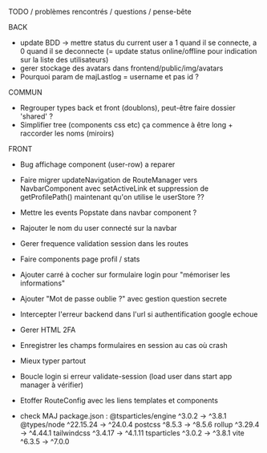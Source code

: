 TODO / problèmes rencontrés / questions / pense-bête

BACK

- update BDD -> mettre status du current user a 1 quand il se connecte, a 0 quand il se deconnecte (= update status online/offline pour indication sur la liste des utilisateurs)
- gerer stockage des avatars dans frontend/public/img/avatars
- Pourquoi param de majLastlog = username et pas id ?

COMMUN

- Regrouper types back et front (doublons), peut-être faire dossier 'shared' ?
- Simplifier tree (components css etc) ça commence à être long + raccorder les noms (miroirs)

FRONT

- Bug affichage component (user-row) a reparer
- Faire migrer updateNavigation de RouteManager vers NavbarComponent avec setActiveLink et suppression de getProfilePath() maintenant qu'on utilise le userStore ??
- Mettre les events Popstate dans navbar component ?
- Rajouter le nom du user connecté sur la navbar
- Gerer frequence validation session dans les routes
- Faire components page profil / stats
- Ajouter carré à cocher sur formulaire login pour "mémoriser les informations"
- Ajouter "Mot de passe oublie ?" avec gestion question secrete
- Intercepter l'erreur backend dans l'url si authentification google echoue
- Gerer HTML 2FA
- Enregistrer les champs formulaires en session au cas où crash
- Mieux typer partout
- Boucle login si erreur validate-session (load user dans start app manager à vérifier)
- Etoffer RouteConfig avec les liens templates et components

- check MAJ package.json :
 @tsparticles/engine         ^3.0.2  →   ^3.8.1
 @types/node              ^22.15.24  →  ^24.0.4
 postcss                     ^8.5.3  →   ^8.5.6
 rollup                     ^3.29.4  →  ^4.44.1
 tailwindcss                ^3.4.17  →  ^4.1.11
 tsparticles                 ^3.0.2  →   ^3.8.1
 vite                        ^6.3.5  →   ^7.0.0